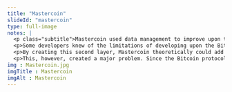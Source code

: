 ```yaml
--- 
title: "Mastercoin"
slideId: "mastercoin"
type: full-image
notes: |
  <p class="subtitle">Mastercoin used data management to improve upon the Bitcoin network.</p>
  <p>Some developers knew of the limitations of developing upon the Bitcoin network. But what if they could add another layer to the existing Bitcoin protocol in order to facilitate capabilities including the deployment of smart contracts and creating new virtual currencies? This question was explored in 2013 by a project known as Mastercoin. Its goal was to create a robust, decentralized digital economy that could utilize the capabilities of smart contracts.</p>
  <p>By creating this second layer, Mastercoin theoretically could add these capabilities to the Bitcoin network without altering the protocol itself. It would work in addition to, not instead of, Bitcoin. Successfully implementing this functionality would have allowed Bitcoin to move past simple money transfer; the network could be used to manage things like assets, stocks, and other investments. Users could trade in their bitcoin to receive a newly created alt-coin that would be native to the mastercoin network. This was achieved by adding a bit of code at the end of Bitcoin transactions in order to manage the transfer of Mastercoins.</p>
  <p>This, however, created a major problem. Since the Bitcoin protocol could not properly govern the actions of Mastercoin, users could possibly manipulate the Mastercoin network. Additionally, there was dispute within the community that Mastercoin could sufficiently deploy and house smart contracts. The project was rebranded to Omni in 2015. However, that year another blockchain-based platform would be introduced.</p>
img : Mastercoin.jpg
imgTitle : Mastercoin
imgAlt : Mastercoin
---
```

